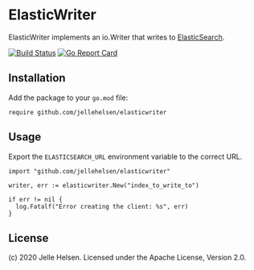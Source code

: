 # ElasticWriter

ElasticWriter implements an io.Writer that writes to [ElasticSearch](https://www.elastic.co/products/elasticsearch).

[![Build
Status](https://travis-ci.com/jellehelsen/elasticwriter.svg?branch=develop)](https://travis-ci.com/jellehelsen/elasticwriter) [![Go Report Card](https://goreportcard.com/badge/github.com/jellehelsen/elasticwriter)](https://goreportcard.com/report/github.com/jellehelsen/elasticwriter)

## Installation

Add the package to your `go.mod` file:

    require github.com/jellehelsen/elasticwriter
    

## Usage

Export the `ELASTICSEARCH_URL` environment variable to the correct URL.

``` golang
import "github.com/jellehelsen/elasticwriter"

writer, err := elasticwriter.New("index_to_write_to")

if err != nil {
  log.Fatalf("Error creating the client: %s", err)
}

```

## License

(c) 2020 Jelle Helsen. Licensed under the Apache License, Version 2.0.
